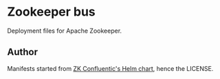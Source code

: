 # Zookeeper bus

Deployment files for Apache Zookeeper.

## Author

Manifests started from [ZK Confluentic's Helm chart](https://github.com/confluentinc/cp-helm-charts/tree/master/charts/cp-zookeeper), hence the LICENSE.
